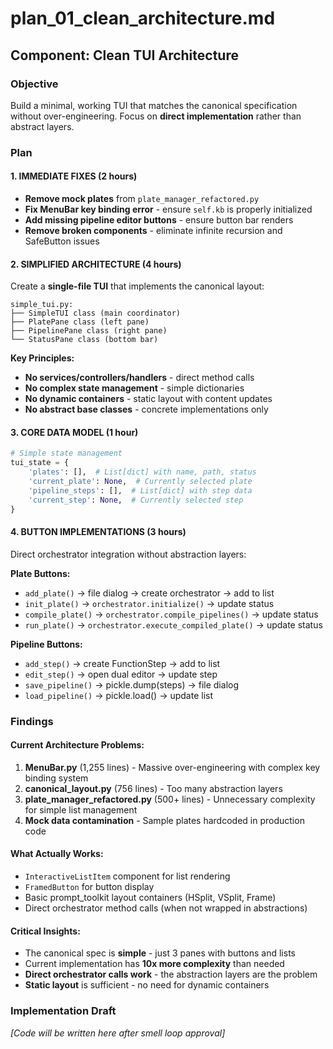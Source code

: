 # plan_01_clean_architecture.md
## Component: Clean TUI Architecture

### Objective
Build a minimal, working TUI that matches the canonical specification without over-engineering. Focus on **direct implementation** rather than abstract layers.

### Plan

#### **1. IMMEDIATE FIXES (2 hours)**
- **Remove mock plates** from `plate_manager_refactored.py` 
- **Fix MenuBar key binding error** - ensure `self.kb` is properly initialized
- **Add missing pipeline editor buttons** - ensure button bar renders
- **Remove broken components** - eliminate infinite recursion and SafeButton issues

#### **2. SIMPLIFIED ARCHITECTURE (4 hours)**
Create a **single-file TUI** that implements the canonical layout:

```
simple_tui.py:
├── SimpleTUI class (main coordinator)
├── PlatePane class (left pane)
├── PipelinePane class (right pane)  
└── StatusPane class (bottom bar)
```

**Key Principles:**
- **No services/controllers/handlers** - direct method calls
- **No complex state management** - simple dictionaries
- **No dynamic containers** - static layout with content updates
- **No abstract base classes** - concrete implementations only

#### **3. CORE DATA MODEL (1 hour)**
```python
# Simple state management
tui_state = {
    'plates': [],  # List[dict] with name, path, status
    'current_plate': None,  # Currently selected plate
    'pipeline_steps': [],  # List[dict] with step data
    'current_step': None,  # Currently selected step
}
```

#### **4. BUTTON IMPLEMENTATIONS (3 hours)**
Direct orchestrator integration without abstraction layers:

**Plate Buttons:**
- `add_plate()` → file dialog → create orchestrator → add to list
- `init_plate()` → `orchestrator.initialize()` → update status
- `compile_plate()` → `orchestrator.compile_pipelines()` → update status
- `run_plate()` → `orchestrator.execute_compiled_plate()` → update status

**Pipeline Buttons:**
- `add_step()` → create FunctionStep → add to list
- `edit_step()` → open dual editor → update step
- `save_pipeline()` → pickle.dump(steps) → file dialog
- `load_pipeline()` → pickle.load() → update list

### Findings

#### **Current Architecture Problems:**
1. **MenuBar.py** (1,255 lines) - Massive over-engineering with complex key binding system
2. **canonical_layout.py** (756 lines) - Too many abstraction layers
3. **plate_manager_refactored.py** (500+ lines) - Unnecessary complexity for simple list management
4. **Mock data contamination** - Sample plates hardcoded in production code

#### **What Actually Works:**
- `InteractiveListItem` component for list rendering
- `FramedButton` for button display
- Basic prompt_toolkit layout containers (HSplit, VSplit, Frame)
- Direct orchestrator method calls (when not wrapped in abstractions)

#### **Critical Insights:**
- The canonical spec is **simple** - just 3 panes with buttons and lists
- Current implementation has **10x more complexity** than needed
- **Direct orchestrator calls work** - the abstraction layers are the problem
- **Static layout** is sufficient - no need for dynamic containers

### Implementation Draft

*[Code will be written here after smell loop approval]*
